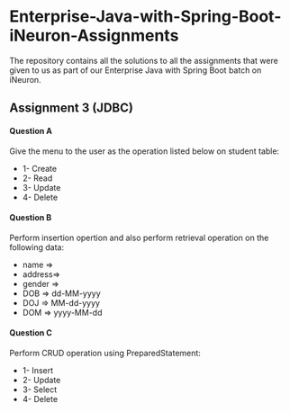
# Enterprise-Java-with-Spring-Boot-iNeuron-Assignments
The repository contains all the solutions to all the assignments that were given to us as part of our Enterprise Java with Spring Boot batch on iNeuron.


## Assignment 3 (JDBC)

#### Question A ####
Give the menu to the user as the operation listed below on student table:
 * 1- Create
 * 2- Read
 * 3- Update
 * 4- Delete

#### Question B ####
Perform insertion opertion and also perform retrieval operation on the following
data:
* name =>
* address=>
* gender =>
* DOB => dd-MM-yyyy
* DOJ => MM-dd-yyyy
* DOM => yyyy-MM-dd

#### Question C ####
Perform CRUD operation using PreparedStatement: 
* 1- Insert
* 2- Update
* 3- Select
* 4- Delete
